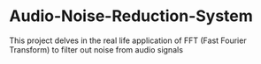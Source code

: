 # Audio-Noise-Reduction-System
This project delves in the real life application of FFT (Fast Fourier Transform) to filter out noise from audio signals
